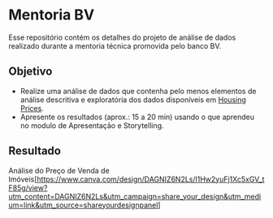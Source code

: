 # Mentoria BV
Esse repositório contém os detalhes do projeto de análise de dados realizado durante a mentoria técnica promovida pelo banco BV.

## Objetivo
- Realize uma análise de dados que contenha pelo menos elementos de análise descritiva e exploratória dos dados disponíveis em [Housing Prices](https://www.kaggle.com/competitions/home-data-for-ml-course/data?select=train.csv).
- Apresente os resultados (aprox.: 15 a 20 min) usando o que aprendeu no modulo de Apresentação e Storytelling.

## Resultado
Análise do Preço de Venda de Imóveis[https://www.canva.com/design/DAGNIZ6N2Ls/l1Hw2yuFj1Xc5xGV_tF85g/view?utm_content=DAGNIZ6N2Ls&utm_campaign=share_your_design&utm_medium=link&utm_source=shareyourdesignpanel]
